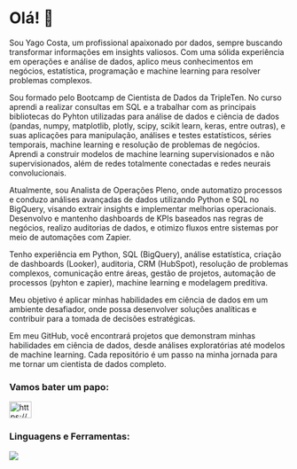 <h1 align="left"> Olá! 👋</h1>

<p>Sou Yago Costa, um profissional apaixonado por dados, sempre buscando transformar informações em insights valiosos. Com uma sólida experiência em operações e análise de dados, aplico meus conhecimentos em negócios, estatística, programação e machine learning para resolver problemas complexos.</p>

<p>Sou formado pelo Bootcamp de Cientista de Dados da TripleTen. No curso aprendi a realizar consultas em SQL e a trabalhar com as principais bibliotecas do Pyhton utilizadas para análise de dados e ciência de dados (pandas, numpy, matplotlib, plotly, scipy, scikit learn, keras, entre outras), e suas aplicações para manipulação, análises e testes estatísticos, séries temporais, machine learning e resolução de problemas de negócios. Aprendi a construir modelos de machine learning supervisionados e não supervisionados, além de redes totalmente conectadas e redes neurais convolucionais.</p>

<p>Atualmente, sou Analista de Operações Pleno, onde automatizo processos e conduzo análises avançadas de dados utilizando Python e SQL no BigQuery, visando extrair insights e implementar melhorias operacionais. Desenvolvo e mantenho dashboards de KPIs baseados nas regras de negócios, realizo auditorias de dados, e otimizo fluxos entre sistemas por meio de automações com Zapier.</p>

<p>Tenho experiência em Python, SQL (BigQuery), análise estatística, criação de dashboards (Looker), auditoria, CRM (HubSpot), resolução de problemas complexos, comunicação entre áreas, gestão de projetos, automação de processos (pyhton e zapier), machine learning e modelagem preditiva.</p>

<p>Meu objetivo é aplicar minhas habilidades em ciência de dados em um ambiente desafiador, onde possa desenvolver soluções analíticas e contribuir para a tomada de decisões estratégicas.</p>

<p>Em meu GitHub, você encontrará projetos que demonstram minhas habilidades em ciência de dados, desde análises exploratórias até modelos de machine learning. Cada repositório é um passo na minha jornada para me tornar um cientista de dados completo.</p>

<h3 align="left">Vamos bater um papo:</h3>
<p align="left">
<a href="https://linkedin.com/in/yago-fcosta/" target="blank"><img align="center" src="https://raw.githubusercontent.com/rahuldkjain/github-profile-readme-generator/master/src/images/icons/Social/linked-in-alt.svg" alt="https://www.linkedin.com/in/yago-fcosta/" height="30" width="40" /></a>
</p>

<h3 align="left">Linguagens e Ferramentas:</h3>
<p align="left">
  <a href="https://skillicons.dev">
    <img src="https://skillicons.dev/icons?i=py,git,mysql,gcp" />
  </a>
</p>
